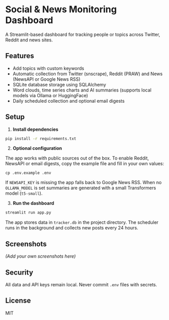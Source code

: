 # Social & News Monitoring Dashboard

A Streamlit-based dashboard for tracking people or topics across Twitter, Reddit and news sites.

## Features

- Add topics with custom keywords
- Automatic collection from Twitter (snscrape), Reddit (PRAW) and News (NewsAPI or Google News RSS)
- SQLite database storage using SQLAlchemy
- Word clouds, time series charts and AI summaries (supports local models via Ollama or HuggingFace)
- Daily scheduled collection and optional email digests

## Setup

1. **Install dependencies**

```bash
pip install -r requirements.txt
```

2. **Optional configuration**

The app works with public sources out of the box. To enable Reddit, NewsAPI or
email digests, copy the example file and fill in your own values:

```
cp .env.example .env
```

If `NEWSAPI_KEY` is missing the app falls back to Google News RSS. When no
`OLLAMA_MODEL` is set summaries are generated with a small Transformers model
(`t5-small`).

3. **Run the dashboard**

```bash
streamlit run app.py
```

The app stores data in `tracker.db` in the project directory. The scheduler runs in the background and collects new posts every 24 hours.

## Screenshots

*(Add your own screenshots here)*

## Security

All data and API keys remain local. Never commit `.env` files with secrets.

## License

MIT
